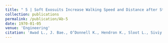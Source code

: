 ```yaml
---
title: " 5 | Soft Exosuits Increase Walking Speed and Distance after Stroke. [Poster](/files/abstracts/2017_WeROB_POSTER.pdf) "
collection: publications
permalink: /publication/Ab-5
date: 1970-01-05
venue: 'Engineering'
citation: 'Awad L., J. Bae., O’Donnell K., Hendron K., Sloot L., Siviy C., <b>Kudzia P.</b>, Ellis T., Walsh C., Soft Exosuits Increase Walking Speed and Distance after Stroke. <i> International Symposium on Wearable and Rehabilitation Robotics (WeRob)</i>. Houston, Texas, USA. Award: Best Poster Finalist, <b>2017</b>'
---
```

